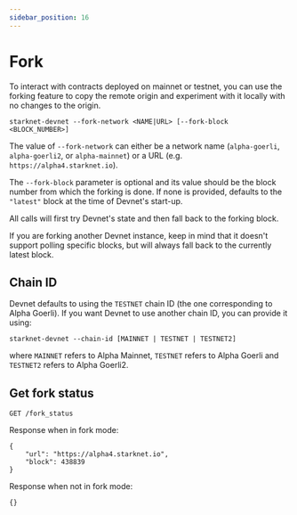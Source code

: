 ```yaml
---
sidebar_position: 16
---
```


# Fork

To interact with contracts deployed on mainnet or testnet, you can use the forking feature to copy the remote origin and experiment with it locally with no changes to the origin.

```
starknet-devnet --fork-network <NAME|URL> [--fork-block <BLOCK_NUMBER>]
```

The value of `--fork-network` can either be a network name (`alpha-goerli`, `alpha-goerli2`, or `alpha-mainnet`) or a URL (e.g. `https://alpha4.starknet.io`).

The `--fork-block` parameter is optional and its value should be the block number from which the forking is done. If none is provided, defaults to the `"latest"` block at the time of Devnet's start-up.

All calls will first try Devnet's state and then fall back to the forking block.

If you are forking another Devnet instance, keep in mind that it doesn't support polling specific blocks, but will always fall back to the currently latest block.

## Chain ID

Devnet defaults to using the `TESTNET` chain ID (the one corresponding to Alpha Goerli). If you want Devnet to use another chain ID, you can provide it using:

```
starknet-devnet --chain-id [MAINNET | TESTNET | TESTNET2]
```

where `MAINNET` refers to Alpha Mainnet, `TESTNET` refers to Alpha Goerli and `TESTNET2` refers to Alpha Goerli2.

## Get fork status

```
GET /fork_status
```

Response when in fork mode:

```
{
    "url": "https://alpha4.starknet.io",
    "block": 438839
}
```

Response when not in fork mode:

```
{}
```
